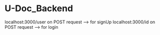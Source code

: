 # U-Doc_Backend

localhost:3000/user on POST request --> for signUp
localhost:3000/id on POST request --> for login
